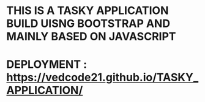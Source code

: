 # THIS IS A TASKY APPLICATION BUILD UISNG BOOTSTRAP AND MAINLY BASED ON JAVASCRIPT
# DEPLOYMENT : https://vedcode21.github.io/TASKY_APPLICATION/
